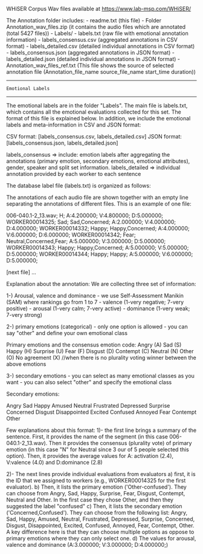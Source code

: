 WHiSER Corpus
Wav files available at https://www.lab-msp.com/WHiSER/

The Annotation folder includes:
	- readme.txt (this file)
	- Folder Annotation_wav_files.zip (it contains the audio files which are annotated (total 5427 files))
	- Labels/
	        - labels.txt (raw file with emotional annotation information) 
                - labels_consensus.csv (aggregated annotations in CSV format)
	        - labels_detailed.csv (detailed individual annotations in CSV format)
	        - labels_consensus.json (aggregated annotations in JSON format)
	        - labels_detailed.json (detailed individual annotations in JSON format)
	- Annotation_wav_files_ref.txt (This file shows the source of selected annotation file (Annotation_file_name source_file_name start_time    duration))
	

************************************
    Emotional Labels 
************************************

The emotional labels are in the folder "Labels". The main file is labels.txt, which contains all the emotional evaluations collected for this set. The format of this file is explained below. In addition, we include the emotional labels and meta-information in CSV and JSON format:

CSV format: 	[labels_consensus.csv, 	labels_detailed.csv]
JSON format: 	[labels_consensus.json, labels_detailed.json]

labels_consensus => include: emotion labels after aggregating the annotations (primary emotion, secondary emotions, emotional attributes), gender, speaker and split set information.
labels_detailed => individual annotation provided by each worker to each sentence 


The database label file (labels.txt) is organized as follows:

The annotations of each audio file are shown together with an empty line separating the annotations of different files. This is an example of one file:

006-040.1-2_13.wav; H; A:4.200000; V:4.800000; D:5.000000;
WORKER00014325; Sad; Sad,Concerned; A:2.000000; V:4.000000; D:4.000000;
WORKER00014332; Happy; Happy,Concerned; A:4.000000; V:6.000000; D:6.000000;
WORKER00014342; Fear; Neutral,Concerned,Fear; A:5.000000; V:3.000000; D:5.000000;
WORKER00014343; Happy; Happy,Concerned; A:5.000000; V:5.000000; D:5.000000;
WORKER00014344; Happy; Happy; A:5.000000; V:6.000000; D:5.000000;

[next file] ...

Explanation about the annotation:
We are collecting three set of information:

1-) Arousal, valence and dominance
	- we use Self-Assessment Manikin (SAM) where rankings go from 1 to 7
	- valence (1-very negative; 7-very positive)
	- arousal (1-very calm; 7-very active)
	- dominance (1-very weak; 7-very strong)

2-) primary emotions (categorical)
	- only one option is allowed
	- you can say "other" and define your own emotional class

Primary emotions and the consensus emotion code:
Angry		(A)
Sad		(S)
Happy		(H)
Surprise	(U)
Fear		(F)
Disgust		(D)
Contempt	(C)
Neutral		(N)
Other		(O)
No agreement    (X)	//when there is no plurality voting winner between the above emotions


3-) secondary emotions
	- you can select as many emotional classes as you want
	- you can also select "other" and specify the emotional class

Secondary emotions:

Angry
Sad
Happy
Amused
Neutral
Frustrated
Depressed
Surprise
Concerned
Disgust
Disappointed
Excited
Confused
Annoyed
Fear
Contempt
Other

Few explanations about this format:
1)- the first line brings a summary of the sentence. First, it provides the name of the segment (in this case 006-040.1-2_13.wav). Then it provides the consensus (plurality vote) of primary emotion (in this case "N" for Neutral since 3 our of 5 people selected this option). Then, it provides the average values for A: activation (2.4), V:valence (4.0) and D:dominance (2.8)

2)- The next lines provide individual evaluations from evaluators
	a) first, it is the ID that we assigned to workers (e.g., WORKER00014325 for the first evaluator).
	b) Then, it lists the primary emotion ('Other-confused'). They can choose from Angry, Sad, Happy, Surprise, Fear, Disgust, Contempt, Neutral and Other. In the first case they chose Other, and then they suggested the label "confused"
	c) Then, it lists the secondary emotion ('Concerned,Confused'). They can choose from the following list: Angry, Sad, Happy, Amused, Neutral, Frustrated, Depressed, Surprise, Concerned, Disgust, Disappointed, Excited, Confused, Annoyed, Fear, Contempt, Other. A key difference here is that they can choose multiple options as oppose to primary emotions where they can only select one. 
	d) The values for arousal, valence and dominance (A:3.000000; V:3.000000; D:4.000000;)

